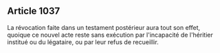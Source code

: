 Article 1037
----
La révocation faite dans un testament postérieur aura tout son effet, quoique ce
nouvel acte reste sans exécution par l'incapacité de l'héritier institué ou du
légataire, ou par leur refus de recueillir.
